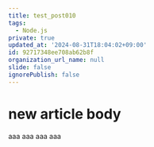 ```yaml
---
title: test_post010
tags:
  - Node.js
private: true
updated_at: '2024-08-31T18:04:02+09:00'
id: 92717348ee708ab62b8f
organization_url_name: null
slide: false
ignorePublish: false
---
```

# new article body
aaa
aaa
aaa
aaa
